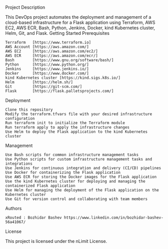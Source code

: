 Project Description

This DevOps project automates the deployment and management of a cloud-based infrastructure for a Flask application using Terraform, AWS EC2, AWS ECR, Bash, Python, Jenkins, Docker, kind Kubernetes cluster, Helm, Git, and Flask.
Getting Started
Prerequisites

    Terraform   [https://www.terraform.io]
    AWS Account [https://aws.amazon.com/]
    AWS EC2     [https://aws.amazon.com/ec2/]
    AWS ECR     [https://aws.amazon.com/ecr/]
    Bash        [https://www.gnu.org/software/bash/]
    Python      [https://www.python.org/]
    Jenkins     [https://www.jenkins.io/]
    Docker      [https://www.docker.com/]
    kind Kubernetes cluster [https://kind.sigs.k8s.io/]
    Helm        [https://helm.sh/]
    Git         [https://git-scm.com/]
    Flask       [https://flask.palletsprojects.com/]

Deployment

    Clone this repository
    Modify the terraform.tfvars file with your desired infrastructure configuration
    Run terraform init to initialize the Terraform module
    Run terraform apply to apply the infrastructure changes
    Use Helm to deploy the Flask application to the kind Kubernetes cluster

Management

    Use Bash scripts for common infrastructure management tasks
    Use Python scripts for custom infrastructure management tasks and integrations
    Use Jenkins for continuous integration and delivery (CI/CD) pipelines
    Use Docker for containerizing the Flask application
    Use AWS ECR for storing the Docker images for the Flask application
    Use the kind Kubernetes cluster for deploying and managing the containerized Flask application
    Use Helm for managing the deployment of the Flask application on the Kubernetes cluster
    Use Git for version control and collaborating with team members

Authors

    xRouted : Bozhidar Bashev https://www.linkedin.com/in/bozhidar-bashev-56a41067/ 

License

This project is licensed under the nLimit License.
